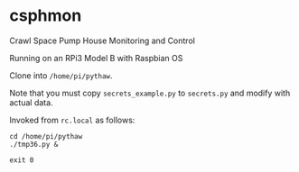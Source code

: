# csphmon
Crawl Space Pump House Monitoring and Control

Running on an RPi3 Model B with Raspbian OS

Clone into `/home/pi/pythaw`.

Note that you must copy `secrets_example.py` to `secrets.py` and modify
with actual data.

Invoked from `rc.local` as follows:
```
cd /home/pi/pythaw
./tmp36.py &

exit 0
```

